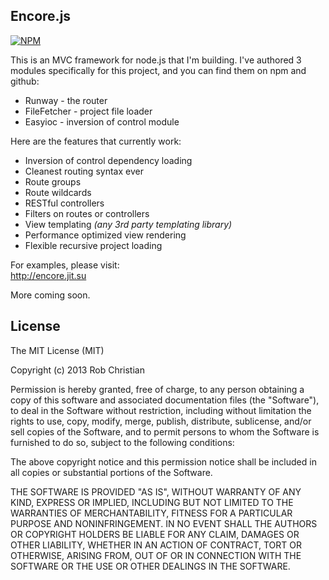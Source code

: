 ## Encore.js
[![NPM](https://nodei.co/npm/encore.png?compact=true)](https://nodei.co/npm/encore/)

This is an MVC framework for node.js that I'm building. I've authored 3 modules specifically for this project,
and you can find them on npm and github:  
* Runway - the router  
* FileFetcher - project file loader  
* Easyioc - inversion of control module  

Here are the features that currently work:

* Inversion of control dependency loading  
* Cleanest routing syntax ever
* Route groups  
* Route wildcards  
* RESTful controllers  
* Filters on routes or controllers  
* View templating _(any 3rd party templating library)_  
* Performance optimized view rendering  
* Flexible recursive project loading

For examples, please visit:  
http://encore.jit.su

More coming soon.

## License

The MIT License (MIT)

Copyright (c) 2013 Rob Christian

Permission is hereby granted, free of charge, to any person obtaining a copy of
this software and associated documentation files (the "Software"), to deal in
the Software without restriction, including without limitation the rights to
use, copy, modify, merge, publish, distribute, sublicense, and/or sell copies of
the Software, and to permit persons to whom the Software is furnished to do so,
subject to the following conditions:

The above copyright notice and this permission notice shall be included in all
copies or substantial portions of the Software.

THE SOFTWARE IS PROVIDED "AS IS", WITHOUT WARRANTY OF ANY KIND, EXPRESS OR
IMPLIED, INCLUDING BUT NOT LIMITED TO THE WARRANTIES OF MERCHANTABILITY, FITNESS
FOR A PARTICULAR PURPOSE AND NONINFRINGEMENT. IN NO EVENT SHALL THE AUTHORS OR
COPYRIGHT HOLDERS BE LIABLE FOR ANY CLAIM, DAMAGES OR OTHER LIABILITY, WHETHER
IN AN ACTION OF CONTRACT, TORT OR OTHERWISE, ARISING FROM, OUT OF OR IN
CONNECTION WITH THE SOFTWARE OR THE USE OR OTHER DEALINGS IN THE SOFTWARE.
